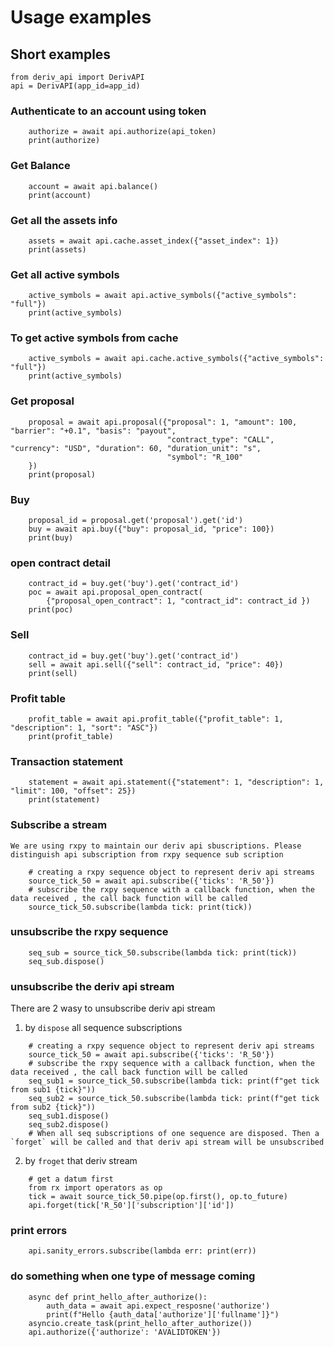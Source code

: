 
# Usage examples
## Short examples

```
from deriv_api import DerivAPI
api = DerivAPI(app_id=app_id)
```

### Authenticate to an account using token
```
    authorize = await api.authorize(api_token)
    print(authorize)
```
### Get Balance
```
    account = await api.balance()
    print(account) 
```
### Get all the assets info
```
    assets = await api.cache.asset_index({"asset_index": 1})
    print(assets)
```

### Get all active symbols
```
    active_symbols = await api.active_symbols({"active_symbols": "full"})
    print(active_symbols)
```

### To get active symbols from cache 
```
    active_symbols = await api.cache.active_symbols({"active_symbols": "full"})
    print(active_symbols)
```

### Get proposal
```
    proposal = await api.proposal({"proposal": 1, "amount": 100, "barrier": "+0.1", "basis": "payout",
                                   "contract_type": "CALL", "currency": "USD", "duration": 60, "duration_unit": "s",
                                   "symbol": "R_100"
    })
    print(proposal) 
```

### Buy
```
    proposal_id = proposal.get('proposal').get('id')
    buy = await api.buy({"buy": proposal_id, "price": 100})
    print(buy)
```

### open contract detail
```
    contract_id = buy.get('buy').get('contract_id')
    poc = await api.proposal_open_contract(
        {"proposal_open_contract": 1, "contract_id": contract_id })
    print(poc)
```

### Sell 
```
    contract_id = buy.get('buy').get('contract_id')
    sell = await api.sell({"sell": contract_id, "price": 40})
    print(sell)
```

### Profit table
```
    profit_table = await api.profit_table({"profit_table": 1, "description": 1, "sort": "ASC"})
    print(profit_table)
```

### Transaction statement
```
    statement = await api.statement({"statement": 1, "description": 1, "limit": 100, "offset": 25})
    print(statement)
```

### Subscribe a stream
    We are using rxpy to maintain our deriv api sbuscriptions. Please distinguish api subscription from rxpy sequence sub scription
```
    # creating a rxpy sequence object to represent deriv api streams
    source_tick_50 = await api.subscribe({'ticks': 'R_50'})
    # subscribe the rxpy sequence with a callback function, when the data received , the call back function will be called
    source_tick_50.subscribe(lambda tick: print(tick))
```

### unsubscribe the rxpy sequence
```
    seq_sub = source_tick_50.subscribe(lambda tick: print(tick))
    seq_sub.dispose()
```

### unsubscribe the deriv api stream

There are 2 wasy to unsubscribe deriv api stream

1. by `dispose` all sequence subscriptions
```
    # creating a rxpy sequence object to represent deriv api streams
    source_tick_50 = await api.subscribe({'ticks': 'R_50'})
    # subscribe the rxpy sequence with a callback function, when the data received , the call back function will be called
    seq_sub1 = source_tick_50.subscribe(lambda tick: print(f"get tick from sub1 {tick}"))
    seq_sub2 = source_tick_50.subscribe(lambda tick: print(f"get tick from sub2 {tick}"))
    seq_sub1.dispose()
    seq_sub2.dispose()
    # When all seq subscriptions of one sequence are disposed. Then a `forget` will be called and that deriv api stream will be unsubscribed
```

2. by `froget` that deriv stream
```
    # get a datum first
    from rx import operators as op
    tick = await source_tick_50.pipe(op.first(), op.to_future)
    api.forget(tick['R_50']['subscription']['id'])
```

### print errors
```
    api.sanity_errors.subscribe(lambda err: print(err))
```

### do something when one type of message coming
```
    async def print_hello_after_authorize():
        auth_data = await api.expect_resposne('authorize')
        print(f"Hello {auth_data['authorize']['fullname']}")
    asyncio.create_task(print_hello_after_authorize())
    api.authorize({'authorize': 'AVALIDTOKEN'})
```
